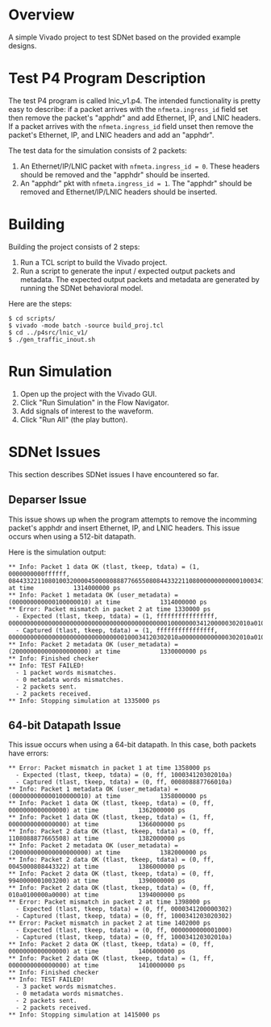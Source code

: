 
# Overview

A simple Vivado project to test SDNet based on the provided example designs.

# Test P4 Program Description

The test P4 program is called lnic_v1.p4. The intended functionality is pretty
easy to describe: if a packet arrives with the `nfmeta.ingress_id` field set then
remove the packet's "apphdr" and add Ethernet, IP, and LNIC headers. If a packet
arrives with the `nfmeta.ingress_id` field unset then remove the packet's
Ethernet, IP, and LNIC headers and add an "apphdr".

The test data for the simulation consists of 2 packets:
1. An Ethernet/IP/LNIC packet with `nfmeta.ingress_id = 0`. These headers should
be removed and the "apphdr" should be inserted.
2. An "apphdr" pkt with `nfmeta.ingress_id = 1`. The "apphdr" should be removed
and Ethernet/IP/LNIC headers should be inserted.

# Building

Building the project consists of 2 steps:

1. Run a TCL script to build the Vivado project.
2. Run a script to generate the input / expected output packets and metadata.
The expected output packets and metadata are generated by running the SDNet
behavioral model.

Here are the steps:
```
$ cd scripts/
$ vivado -mode batch -source build_proj.tcl
$ cd ../p4src/lnic_v1/
$ ./gen_traffic_inout.sh
```

# Run Simulation

1. Open up the project with the Vivado GUI.
2. Click "Run Simulation" in the Flow Navigator.
3. Add signals of interest to the waveform.
4. Click "Run All" (the play button).

# SDNet Issues

This section describes SDNet issues I have encountered so far.

## Deparser Issue

This issue shows up when the program attempts to remove the
incomming packet's apphdr and insert Ethernet, IP, and LNIC
headers. This issue occurs when using a 512-bit datapath.

Here is the simulation output:
```
** Info: Packet 1 data OK (tlast, tkeep, tdata) = (1, 0000000000ffffff, 0844332211080100320000450008088877665508084433221108000000000000100034120302010a00000000000000000000000000000000100034120302010a) at time           1314000000 ps
** Info: Packet 1 metadata OK (user_metadata) = (000000000000100000010) at time           1314000000 ps
** Error: Packet mismatch in packet 2 at time 1330000 ps
  - Expected (tlast, tkeep, tdata) = (1, ffffffffffffffff, 0000000000000000000000000000000000000000000010000000341200000302010a0100000a0000994000000100320000450008084433221108088877665508)
  - Captured (tlast, tkeep, tdata) = (1, ffffffffffffffff, 00000000000000000000000000000000100034120302010a0000000000000302010a0100000a0000994000000100320000450008084433221108088877665508)
** Info: Packet 2 metadata OK (user_metadata) = (200000000000000000000) at time           1330000000 ps
** Info: Finished checker
** Info: TEST FAILED!
  - 1 packet words mismatches.
  - 0 metadata words mismatches.
  - 2 packets sent.
  - 2 packets received.
** Info: Stopping simulation at 1335000 ps
```

## 64-bit Datapath Issue

This issue occurs when using a 64-bit datapath. In this
case, both packets have errors:

```
** Error: Packet mismatch in packet 1 at time 1358000 ps
  - Expected (tlast, tkeep, tdata) = (0, ff, 100034120302010a)
  - Captured (tlast, tkeep, tdata) = (0, ff, 000808887766010a)
** Info: Packet 1 metadata OK (user_metadata) = (000000000000100000010) at time           1358000000 ps
** Info: Packet 1 data OK (tlast, tkeep, tdata) = (0, ff, 0000000000000000) at time           1362000000 ps
** Info: Packet 1 data OK (tlast, tkeep, tdata) = (1, ff, 0000000000000000) at time           1366000000 ps
** Info: Packet 2 data OK (tlast, tkeep, tdata) = (0, ff, 1108088877665508) at time           1382000000 ps
** Info: Packet 2 metadata OK (user_metadata) = (200000000000000000000) at time           1382000000 ps
** Info: Packet 2 data OK (tlast, tkeep, tdata) = (0, ff, 0045000808443322) at time           1386000000 ps
** Info: Packet 2 data OK (tlast, tkeep, tdata) = (0, ff, 9940000001003200) at time           1390000000 ps
** Info: Packet 2 data OK (tlast, tkeep, tdata) = (0, ff, 010a0100000a0000) at time           1394000000 ps
** Error: Packet mismatch in packet 2 at time 1398000 ps
  - Expected (tlast, tkeep, tdata) = (0, ff, 0000341200000302)
  - Captured (tlast, tkeep, tdata) = (0, ff, 1000341203020302)
** Error: Packet mismatch in packet 2 at time 1402000 ps
  - Expected (tlast, tkeep, tdata) = (0, ff, 0000000000001000)
  - Captured (tlast, tkeep, tdata) = (0, ff, 100034120302010a)
** Info: Packet 2 data OK (tlast, tkeep, tdata) = (0, ff, 0000000000000000) at time           1406000000 ps
** Info: Packet 2 data OK (tlast, tkeep, tdata) = (1, ff, 0000000000000000) at time           1410000000 ps
** Info: Finished checker
** Info: TEST FAILED!
  - 3 packet words mismatches.
  - 0 metadata words mismatches.
  - 2 packets sent.
  - 2 packets received.
** Info: Stopping simulation at 1415000 ps
```

